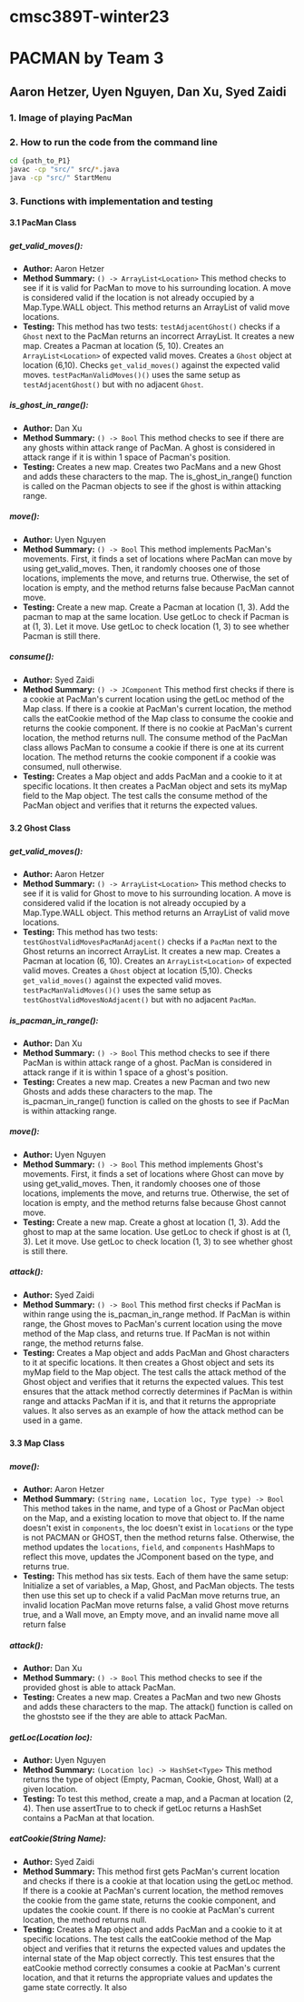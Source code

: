 # cmsc389T-winter23
# PACMAN by Team 3
## Aaron Hetzer, Uyen Nguyen, Dan Xu, Syed Zaidi

### 1. Image of playing PacMan

### 2. How to run the code from the command line
```bash
cd {path_to_P1}
javac -cp "src/" src/*.java
java -cp "src/" StartMenu
```

### 3. Functions with implementation and testing
#### 3.1 PacMan Class
#####

##### get_valid_moves():
- **Author:** Aaron Hetzer
- **Method Summary:** `() -> ArrayList<Location>`
This method checks to see if it is valid for PacMan to move to his surrounding location. A move is considered valid if the location is not already occupied by a Map.Type.WALL object. This method returns an ArrayList<Location> of valid move locations.
- **Testing:** This method has two tests: `testAdjacentGhost()` checks if a `Ghost` next to the PacMan returns an incorrect ArrayList. It creates a new map. Creates a Pacman at location (5, 10). Creates an `ArrayList<Location>` of expected valid moves. Creates a `Ghost` object at location (6,10). Checks `get_valid_moves()` against the expected valid moves. `testPacManValidMoves()()` uses the same setup as `testAdjacentGhost()` but with no adjacent `Ghost`.

##### is_ghost_in_range():
- **Author:** Dan Xu
- **Method Summary:** `() -> Bool`
This method checks to see if there are any ghosts within attack range of PacMan. A ghost is considered in attack range if it is within 1 space of Pacman's position.
- **Testing:** Creates a new map. Creates two PacMans and a new Ghost and adds these characters to the map. The is_ghost_in_range() function is called on the Pacman objects to see if the ghost is within attacking range.

##### move():
- **Author:** Uyen Nguyen
- **Method Summary:** `() -> Bool`
This method implements PacMan's movements. First, it finds a set of locations where PacMan can move by using get_valid_moves. Then, it randomly chooses one of those locations, implements the move, and returns true. Otherwise, the set of location is empty, and the method returns false because PacMan cannot move.
- **Testing:** Create a new map. Create a Pacman at location (1, 3). Add the pacman to map at the same location. Use getLoc to check if Pacman is at (1, 3). Let it move. Use getLoc to check location (1, 3) to see whether Pacman is still there.

##### consume():
- **Author:** Syed Zaidi
- **Method Summary:** `() -> JComponent`
This method first checks if there is a cookie at PacMan's current location using the getLoc method of the Map class. If there is a cookie at PacMan's current location, the method calls the eatCookie method of the Map class to consume the cookie and returns the cookie component. If there is no cookie at PacMan's current location, the method returns null. The consume method of the PacMan class allows PacMan to consume a cookie if there is one at its current location. The method returns the cookie component if a cookie was consumed, null otherwise.
- **Testing:** Creates a Map object and adds PacMan and a cookie to it at specific locations. It then creates a PacMan object and sets its myMap field to the Map object. The test calls the consume method of the PacMan object and verifies that it returns the expected values.

#####
#####
#### 3.2 Ghost Class
#####

##### get_valid_moves():
- **Author:** Aaron Hetzer
- **Method Summary:** `() -> ArrayList<Location>`
This method checks to see if it is valid for Ghost to move to his surrounding location. A move is considered valid if the location is not already occupied by a Map.Type.WALL object. This method returns an ArrayList<Location> of valid move locations.
- **Testing:** This method has two tests: `testGhostValidMovesPacManAdjacent()` checks if a `PacMan` next to the Ghost returns an incorrect ArrayList. It creates a new map. Creates a Pacman at location (6, 10). Creates an `ArrayList<Location>` of expected valid moves. Creates a `Ghost` object at location (5,10). Checks `get_valid_moves()` against the expected valid moves. `testPacManValidMoves()()` uses the same setup as `testGhostValidMovesNoAdjacent()` but with no adjacent `PacMan`.

##### is_pacman_in_range():
- **Author:** Dan Xu
- **Method Summary:** `() -> Bool`
This method checks to see if there PacMan is within attack range of a ghost. PacMan is considered in attack range if it is within 1 space of a ghost's position.
- **Testing:** Creates a new map. Creates a new Pacman and two new Ghosts and adds these characters to the map. The is_pacman_in_range() function is called on the ghosts to see if PacMan is within attacking range.

##### move():
- **Author:** Uyen Nguyen
- **Method Summary:** `() -> Bool`
This method implements Ghost's movements. First, it finds a set of locations where Ghost can move by using get_valid_moves. Then, it randomly chooses one of those locations, implements the move, and returns true. Otherwise, the set of location is empty, and the method returns false because Ghost cannot move.
- **Testing:** Create a new map. Create a ghost at location (1, 3). Add the ghost to map at the same location. Use getLoc to check if ghost is at (1, 3). Let it move. Use getLoc to check location (1, 3) to see whether ghost is still there.

##### attack():
- **Author:** Syed Zaidi
- **Method Summary:** `() -> Bool`
This method first checks if PacMan is within range using the is_pacman_in_range method. If PacMan is within range, the Ghost moves to PacMan's current location using the move method of the Map class, and returns true. If PacMan is not within range, the method returns false.
- **Testing:**
Creates a Map object and adds PacMan and Ghost characters to it at specific locations. It then creates a Ghost object and sets its myMap field to the Map object. The test calls the attack method of the Ghost object and verifies that it returns the expected values. This test ensures that the attack method correctly determines if PacMan is within range and attacks PacMan if it is, and that it returns the appropriate values. It also serves as an example of how the attack method can be used in a game.

#####
#####
#### 3.3 Map Class
#####

##### move():
- **Author:** Aaron Hetzer
- **Method Summary:** `(String name, Location loc, Type type) -> Bool`
This method takes in the name, and type of a Ghost or PacMan object on the Map, and a existing location to move that object to. If the name doesn't exist in `components`, the loc doesn't exist in `locations` or the type is not PACMAN or GHOST, then the method returns false. Otherwise, the method updates the `locations`, `field`, and `components` HashMaps to reflect this move, updates the JComponent based on the type, and returns true.
- **Testing:** This method has six tests. Each of them have the same setup: Initialize a set of variables, a Map, Ghost, and PacMan objects. The tests then use this set up to check if a valid PacMan move returns true, an invalid location PacMan move returns false, a valid Ghost move returns true, and a Wall move, an Empty move, and an invalid name move all return false

##### attack():
- **Author:** Dan Xu
- **Method Summary:** `() -> Bool`
This method checks to see if the provided ghost is able to attack PacMan.
- **Testing:** Creates a new map. Creates a PacMan and two new Ghosts and adds these characters to the map. The attack() function is called on the ghoststo see if the they are able to attack PacMan.


##### getLoc(Location loc):
- **Author:** Uyen Nguyen
- **Method Summary:** `(Location loc) -> HashSet<Type>`
This method returns the type of object (Empty, Pacman, Cookie, Ghost, Wall) at a given location.
- **Testing:** To test this method, create a map, and a Pacman at location (2, 4). Then use assertTrue to to check if getLoc returns a HashSet contains a PacMan at that location.

##### eatCookie(String Name):
- **Author:** Syed Zaidi
- **Method Summary:**
This method first gets PacMan's current location and checks if there is a cookie at that location using the getLoc method. If there is a cookie at PacMan's current location, the method removes the cookie from the game state, returns the cookie component, and updates the cookie count. If there is no cookie at PacMan's current location, the method returns null.
- **Testing:** 
Creates a Map object and adds PacMan and a cookie to it at specific locations. The test calls the eatCookie method of the Map object and verifies that it returns the expected values and updates the internal state of the Map object correctly. This test ensures that the eatCookie method correctly consumes a cookie at PacMan's current location, and that it returns the appropriate values and updates the game state correctly. It also

#####
#####


